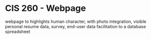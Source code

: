 # CIS 260 - Webpage

webpage to highlights human character, with photo integration, visible personal resume data, survey, end-user data facilitation to a database spreadsheet
